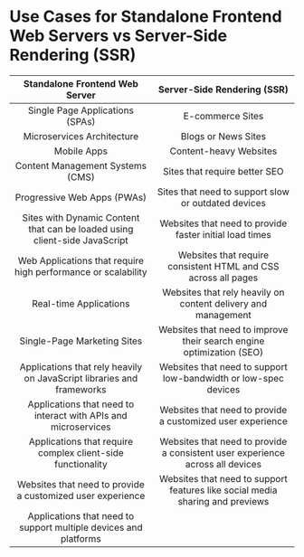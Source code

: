 # Use Cases for Standalone Frontend Web Servers vs Server-Side Rendering (SSR)


|                     **Standalone Frontend Web Server**                     |                        **Server-Side Rendering (SSR)**                        |
| :--------------------------------------------------------------------------: | :-----------------------------------------------------------------------------: |
|                      Single Page Applications (SPAs)                      |                               E-commerce Sites                               |
|                         Microservices Architecture                         |                              Blogs or News Sites                              |
|                                Mobile Apps                                |                            Content-heavy Websites                            |
|                      Content Management Systems (CMS)                      |                         Sites that require better SEO                         |
|                        Progressive Web Apps (PWAs)                        |              Sites that need to support slow or outdated devices              |
| Sites with Dynamic Content that can be loaded using client-side JavaScript |            Websites that need to provide faster initial load times            |
|       Web Applications that require high performance or scalability       |        Websites that require consistent HTML and CSS across all pages        |
|                           Real-time Applications                           |         Websites that rely heavily on content delivery and management         |
|                        Single-Page Marketing Sites                        |     Websites that need to improve their search engine optimization (SEO)     |
|   Applications that rely heavily on JavaScript libraries and frameworks   |        Websites that need to support low-bandwidth or low-spec devices        |
|       Applications that need to interact with APIs and microservices       |          Websites that need to provide a customized user experience          |
|        Applications that require complex client-side functionality        | Websites that need to provide a consistent user experience across all devices |
|         Websites that need to provide a customized user experience         | Websites that need to support features like social media sharing and previews |
|      Applications that need to support multiple devices and platforms      |                                                                               |
